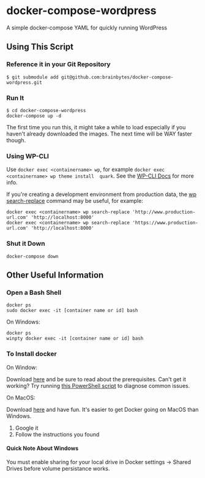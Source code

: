 # docker-compose-wordpress
A simple docker-compose YAML for quickly running WordPress

## Using This Script

### Reference it in your Git Repository

```
$ git submodule add git@github.com:brainbytes/docker-compose-wordpress.git
```

### Run It

```
$ cd docker-compose-wordpress
docker-compose up -d
```

The first time you run this, it might take a while to load especially if you haven't already 
downloaded the images. The next time will be WAY faster though.

### Using WP-CLI

Use `docker exec <containername> wp`, for example `docker exec <containername> wp theme install 
quark`. See the [WP-CLI Docs](http://wp-cli.org/) for more info.

If you're creating a development environment from production data, the [wp 
search-replace](http://wp-cli.org/commands/search-replace/) command may be useful, for example:

```
docker exec <containername> wp search-replace 'http://www.production-url.com' 'http://localhost:8000'
docker exec <containername> wp search-replace 'https://www.production-url.com' 'http://localhost:8000'
```

### Shut it Down

```
docker-compose down
```

## Other Useful Information

### Open a Bash Shell

```
docker ps
sudo docker exec -it [container name or id] bash
```

On Windows:

```
docker ps
winpty docker exec -it [container name or id] bash
```

### To Install docker

On Window:

Download [here](https://docs.docker.com/docker-for-windows/) and be sure to read about the prerequisites. Can't get it working? Try running [this PowerShell script](https://github.com/Microsoft/Virtualization-Documentation/tree/master/windows-server-container-tools/Debug-ContainerHost) to diagnose common issues.

On MacOS:

Download [here](https://docs.docker.com/docker-for-mac/) and have fun. It's easier to get Docker going on MacOS than Windows.

1. Google it
1. Follow the instructions you found

#### Quick Note About Windows

You must enable sharing for your local drive in Docker settings -> Shared Drives before volume persistance works.

